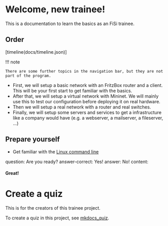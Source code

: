 # Welcome, new trainee!

This is a documentation to learn the basics as an FiSi trainee.

## Order

[timeline(docs/timeline.json)]

!!! note

    There are some further topics in the navigation bar, but they are not part of the program.

- First, we will setup a basic network with an FritzBox router and a client. This will be your first start to get familiar with the basics.
- After that, we will setup a virtual network with Mininet. We will mainly use this to test our configuration before deploying it on real hardware.
- Then we will setup a real network with a router and real switches.
- Finally, we will setup some servers and services to get a infrastructure like a company would have (e.g. a webserver, a mailserver, a fileserver, ...)

## Prepare yourself

- Get familiar with the [Linux command line](https://www2.icp.uni-stuttgart.de/~icp/mediawiki/images/b/bd/Sim_Meth_I_T0_cheat_sheet_10_11.pdf)

<?quiz?>

question: Are you ready?
answer-correct: Yes!
answer: No!
content:

<h4> Great! </h4>
<?/quiz?>

# Create a quiz

This is for the creators of this trainee project.

To create a quiz in this project, see [mkdocs_quiz](https://github.com/skyface753/mkdocs-quiz).
